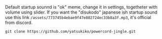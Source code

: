 Default startup sounnd is "ok" meme, change it in settings, togetheter with volume using slider. If you want the "disukodo" japanese ish startup sound use this link `/assets/773745b4ebae9f47e802724ec33b8a3f.mp3`, it's official from discord. 

`git clone https://github.com/yatsukiko/powercord-jingle.git`
